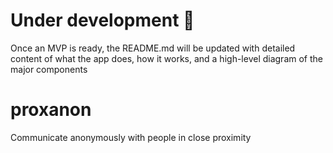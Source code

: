 # Under development 🚧

Once an MVP is ready, the README.md will be updated with detailed content of what the app does, how it works, and a high-level diagram of the major components

# proxanon
Communicate anonymously with people in close proximity
